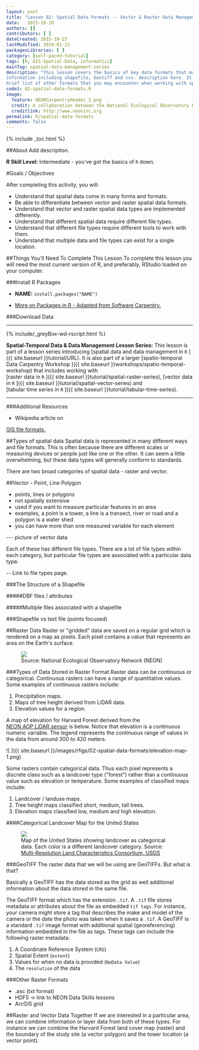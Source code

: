 ```yaml
---
layout: post
title: "Lesson 02: Spatial Data Formats -- Vector & Raster Data Management"
date:   2015-10-28
authors: []
contributors: [ ]
dateCreated: 2015-10-23
lastModified: 2016-01-22
packagesLibraries: [ ]
category: [self-paced-tutorial] 
tags: [R, GIS-Spatial-Data, informatics]
mainTag: spatial-data-management-series
description: "This lesson covers the basics of key data formats that may contain spatial 
information including shapefile, Geotiff and csv. description here. It also provides a 
brief list of other formats that you may encounter when working with spatial data."
code1: 02-spatial-data-formats.R
image:
  feature: NEONCarpentryHeader_2.png
  credit: A collaboration between the National Ecological Observatory Network (NEON) and Data Carpentry
  creditlink: http://www.neoninc.org
permalink: R/spatial-data-formats
comments: false
---
```


{% include _toc.html %}

##About
Add description.

**R Skill Level:** Intermediate - you've got the basics of `R` down.

<div id="objectives" markdown="1">

#Goals / Objectives

After completing this activity, you will:

* Understand that spatial data come in many forms and formats.
* Be able to differentiate between vector and raster spatial data formats.
* Understand that vector and raster spatial data types are implemented
differently. 
* Understand that different spatial data require different file types. 
* Understand that different file types require different tools to work with them.
* Understand that multiple data and file types can exist for a single location.


##Things You’ll Need To Complete This Lesson
To complete this lesson you will need the most current version of R, and 
preferably, RStudio loaded on your computer.

###Install R Packages

* **NAME:** `install.packages("NAME")`

* [More on Packages in R - Adapted from Software Carpentry.]({{site.baseurl}}R/Packages-In-R/)

###Download Data


****

{% include/_greyBox-wd-rscript.html %}

**Spatial-Temporal Data & Data Management Lesson Series:** This lesson is part
of a lesson series introducing
[spatial data and data management in `R` ]({{ site.baseurl }}tutorial/URL).
It is also part of a larger 
[spatio-temporal Data Carpentry Workshop ]({{ site.baseurl }}workshops/spatio-temporal-workshop)
that includes working with  
[raster data in `R` ]({{ site.baseurl }}tutorial/spatial-raster-series),
[vector data in `R` ]({{ site.baseurl }}tutorial/spatial-vector-series)
and  
[tabular time series in `R` ]({{ site.baseurl }}tutorial/tabular-time-series).

****

###Additional Resources

* Wikipedia article on 
<a href="https://en.wikipedia.org/wiki/GIS_file_formats" target="_blank">
GIS file formats.</a>

</div>

##Types of spatial data
Spatial data is represented in many different ways and file formats. This is 
often because there are different scales or measuring devices or people just
like one or the other. It can seem a little overwhelming, but these data types
will generally conform to standards.

There are two broad categories of spatial data - raster and vector.

##Vector - Point, Line Polygon
- points, lines or polygons
- not spatially extensive
- used if you want to measure particular features in an area
- examples, a point is a tower, a line is a transect, river or road and a polygon is a water shed
- you can have more than one measured variable for each element

--- picture of vector data

Each of these has different file types. There are a lot of file types within each category, but particular file types are associated with a particular data type.

-- Link to file types page.

###The Structure of a Shapefile

#####DBF files / attributes

#####Multiple files associated with a shapefile

###Shapefile vs text file (points focused)

##Raster Data
Raster or "gridded" data are saved on a regular grid which is rendered on a map
as pixels. Each pixel contains a value that represents an area on the Earth's 
surface.

<figure>
    <a href="{{site.baseurl}}/images/raster_timeseries/raster_concept.png">
    <img src="{{site.baseurl}}/images/raster_timeseries/raster_concept.png">
    </a>
    <figcaption> Source: National Ecological Observatory Network (NEON)
    </figcaption>
</figure>

###Types of Data Stored in Raster Format
Raster data can be continuous or categorical. Continuous rasters can have a 
range of quantitative values. Some examples of continuous rasters include:

1. Precipitation maps.
2. Maps of tree height derived from LiDAR data.
3. Elevation values for a region. 

A map of elevation for Harvard Forest derived from the  
<a href="http://www.neoninc.org/science-design/collection-methods/airborne-remote-sensing" target="_blank"> 
NEON AOP LiDAR sensor</a> 
is below. Notice that elevation is a continuous numeric variable. The legend
represents the continuous range of values in the data from around 300 to 420
meters.

![ ]({{ site.baseurl }}/images/rfigs/02-spatial-data-formats/elevation-map-1.png) 

Some rasters contain categorical data. Thus each pixel represents a discrete
class such as a landcover type ("forest") rather than a continuous value such as
elevation or temperature. Some examples of classified maps include:

1. Landcover / landuse maps.
2. Tree height maps classified short, medium, tall trees.
3. Elevation maps classified low, medium and high elevation.

####Categorical Landcover Map for the United States 
<figure>
    <a href="http://neondataskills.org/images/spatialData/NLCD06_conus_lg.gif ">
    <img src="http://neondataskills.org/images/spatialData/NLCD06_conus_lg.gif">
    </a>
    <figcaption> Map of the United States showing landcover as categorical data.
    Each color is a different landcover category.  Source: 
    <a href="http://www.mrlc.gov/nlcd06_data.php" target="_blank">
    Multi-Resolution Land Characteristics Consortium, USGS</a> 
    </figcaption>
</figure>

###GeoTIFF
The raster data that we will be using are GeoTIFFs. But what is that? 

Basically a GeoTIFF has the data stored as the grid as well additional
information about the data stored in the same file.

The GeoTIFF format which has the extension `.tif`. A `.tif` file stores metadata
or attributes about the file as embedded `tif tags`. For instance, your camera
might store a tag that describes the make and model of the camera or the date 
the photo was taken when it saves a `.tif`. A GeoTIFF is a standard `.tif` image
format with additional spatial (georeferencing) information embedded in the file
as tags. These tags can include the following raster metadata:

1. A Coordinate Reference System (`CRS`)
2. Spatial Extent (`extent`)
3. Values for when no data is provided (`NoData Value`)
4. The `resolution` of the data

###Other Raster Formats
* .asc (txt format)
* HDF5 -> link to NEON Data Skills lessons
* ArcGIS grid

##Raster and Vector Data Together
If we are interested in a particular area, we can combine information or
layer data from both of these types. For instance we can combine the Harvard
Forest land cover map (raster) and the boundary of the study site (a vector
polygon) and the tower location (a vector point).
